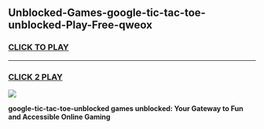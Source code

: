 
## Unblocked-Games-google-tic-tac-toe-unblocked-Play-Free-qweox
<h3>
<a href="https://premium76.site?title=google-tic-tac-toe-unblocked&ref=10A">CLICK TO PLAY</a></h3>
<hr>

<h3>
<a href="https://premium76.site?title=google-tic-tac-toe-unblocked&ref=10A">CLICK 2 PLAY</a>
  
</h3>

<a href="https://premium76.site?title=google-tic-tac-toe-unblocked&ref=10A"><img src="https://clearcache.store/games.png"></a>


**google-tic-tac-toe-unblocked games unblocked: Your Gateway to Fun and Accessible Online Gaming**
